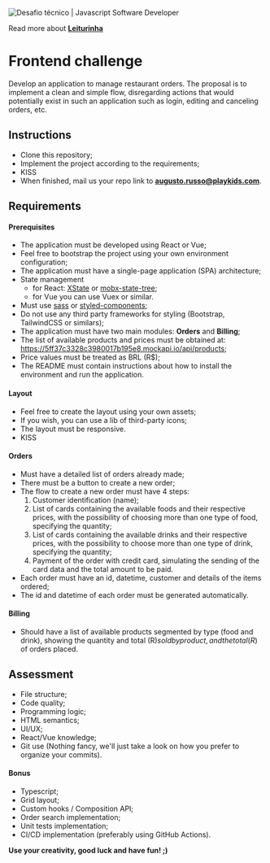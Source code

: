 ![Desafio técnico | Javascript Software Developer](https://turinha-static.pkds.it/build/leiturinha/9.92/assets/images/logo-leiturinha-new.svg)

Read more about **[Leiturinha](https://leiturinha.com.br/)**

# Frontend challenge

Develop an application to manage restaurant orders. The proposal is to implement a clean and simple flow, disregarding actions that would potentially exist in such an application such as login, editing and canceling orders, etc.

## Instructions

- Clone this repository;
- Implement the project according to the requirements;
- KISS
- When finished, mail us your repo link to **augusto.russo@playkids.com**.

## Requirements

#### Prerequisites

- The application must be developed using React or Vue;
- Feel free to bootstrap the project using your own environment configuration;
- The application must have a single-page application (SPA) architecture;
- State management
  - for React: [XState](https://github.com/davidkpiano/xstate) or [mobx-state-tree](https://mobx-state-tree.js.org/intro/welcome);
  - for Vue you can use Vuex or similar.
- Must use [sass](https://sass-lang.com/) or [styled-components](https://styled-components.com/);
- Do not use any third party frameworks for styling (Bootstrap, TailwindCSS or similars);
- The application must have two main modules: **Orders** and **Billing**;
- The list of available products and prices must be obtained at: https://5ff37c3328c3980017b195e8.mockapi.io/api/products;
- Price values ​​must be treated as BRL (R$);
- The README must contain instructions about how to install the environment and run the application.

#### Layout

- Feel free to create the layout using your own assets;
- If you wish, you can use a lib of third-party icons;
- The layout must be responsive.
- KISS

#### Orders

- Must have a detailed list of orders already made;
- There must be a button to create a new order;
- The flow to create a new order must have 4 steps:
    1. Customer identification (name);
    2. List of cards containing the available foods and their respective prices, with the possibility of choosing more than one type of food, specifying the quantity;
    3. List of cards containing the available drinks and their respective prices, with the possibility to choose more than one type of drink, specifying the quantity;
    4. Payment of the order with credit card, simulating the sending of the card data and the total amount to be paid.
- Each order must have an id, datetime, customer and details of the items ordered;
- The id and datetime of each order must be generated automatically.

#### Billing

- Should have a list of available products segmented by type (food and drink), showing the quantity and total (R$) sold by product, and the total (R$) of orders placed.

## Assessment

- File structure;
- Code quality;
- Programming logic;
- HTML semantics;
- UI/UX;
- React/Vue knowledge;
- Git use (Nothing fancy, we'll just take a look on how you prefer to organize your commits).

#### Bonus

- Typescript;
- Grid layout;
- Custom hooks / Composition API;
- Order search implementation;
- Unit tests implementation;
- CI/CD implementation (preferably using GitHub Actions).

**Use your creativity, good luck and have fun! ;)**
